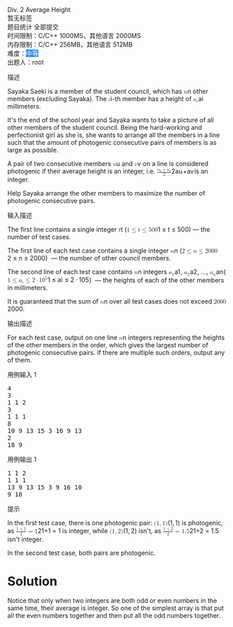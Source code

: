<div
  data-v-126cf686=""
  padding="10"
  shadow=""
  id="js-left-ContestProblemDetails"
  class="js-left"
  style="height: auto"
>
  <div data-v-126cf686="" slot="header" class="panel-title">
    <span data-v-126cf686="">Div. 2 Average Height</span
    ><br data-v-126cf686="" />
    <div data-v-126cf686="" class="problem-tag">
      <span data-v-126cf686="" class="el-tag el-tag--small el-tag--plain"
        >暂无标签</span
      >
    </div>
    <div data-v-126cf686="" class="problem-menu">
      <!----><span data-v-126cf686=""
        ><a data-v-126cf686="" class="el-link el-link--primary"
          ><!----><span class="el-link--inner"
            ><i
              data-v-126cf686=""
              aria-hidden="true"
              class="fa fa-pie-chart"
            ></i>
            题目统计</span
          ><!----></a
        ></span
      ><span data-v-126cf686=""
        ><a data-v-126cf686="" class="el-link el-link--primary"
          ><!----><span class="el-link--inner"
            ><i data-v-126cf686="" aria-hidden="true" class="fa fa-bars"></i>
            全部提交</span
          ><!----></a
        ></span
      >
    </div>
    <div data-v-126cf686="" class="question-intr">
      <span data-v-126cf686="">时间限制：C/C++ 1000MS，其他语言 2000MS</span
      ><br data-v-126cf686="" /><span data-v-126cf686=""
        >内存限制：C/C++ 256MB，其他语言 512MB</span
      ><br data-v-126cf686="" /><span data-v-126cf686=""
        >难度：<span
          data-v-126cf686=""
          class="el-tag el-tag--small"
          style="
            color: rgb(255, 255, 255) !important;
            background-color: rgb(45, 140, 240) !important;
          "
          >中等</span
        ></span
      ><br data-v-126cf686="" /><!----><span data-v-126cf686=""
        >出题人：<a
          data-v-126cf686=""
          class="author-name el-link el-link--info is-underline"
          ><!----><span class="el-link--inner">root</span
          ><!----></a
        ></span
      ><br data-v-126cf686="" />
    </div>
  </div>
  <div data-v-126cf686="" id="problem-content">
    <p data-v-126cf686="" class="title">描述</p>
    <div data-v-126cf686="" class="markdown-body md-content">
      <p>
        Sayaka Saeki is a member of the student council, which has
        <span
          ><span class="katex"
            ><span class="katex-mathml"
              ><math xmlns="http://www.w3.org/1998/Math/MathML"
                ><semantics
                  ><mrow><mi>n</mi></mrow
                  ><annotation encoding="application/x-tex"
                    >n</annotation
                  ></semantics
                ></math
              ></span
            ><span class="katex-html" aria-hidden="true"
              ><span class="base"
                ><span
                  class="strut"
                  style="height: 0.43056em; vertical-align: 0em"
                ></span
                ><span class="mord mathnormal">n</span></span
              ></span
            ></span
          ></span
        >
        other members (excluding Sayaka). The
        <span
          ><span class="katex"
            ><span class="katex-mathml"
              ><math xmlns="http://www.w3.org/1998/Math/MathML"
                ><semantics
                  ><mrow><mi>i</mi></mrow
                  ><annotation encoding="application/x-tex"
                    >i</annotation
                  ></semantics
                ></math
              ></span
            ><span class="katex-html" aria-hidden="true"
              ><span class="base"
                ><span
                  class="strut"
                  style="height: 0.65952em; vertical-align: 0em"
                ></span
                ><span class="mord mathnormal">i</span></span
              ></span
            ></span
          ></span
        >-th member has a height of
        <span
          ><span class="katex"
            ><span class="katex-mathml"
              ><math xmlns="http://www.w3.org/1998/Math/MathML"
                ><semantics
                  ><mrow
                    ><msub><mi>a</mi><mi>i</mi></msub></mrow
                  ><annotation encoding="application/x-tex"
                    >a_i</annotation
                  ></semantics
                ></math
              ></span
            ><span class="katex-html" aria-hidden="true"
              ><span class="base"
                ><span
                  class="strut"
                  style="height: 0.58056em; vertical-align: -0.15em"
                ></span
                ><span class="mord"
                  ><span class="mord mathnormal">a</span
                  ><span class="msupsub"
                    ><span class="vlist-t vlist-t2"
                      ><span class="vlist-r"
                        ><span class="vlist" style="height: 0.311664em"
                          ><span
                            class=""
                            style="
                              top: -2.55em;
                              margin-left: 0em;
                              margin-right: 0.05em;
                            "
                            ><span class="pstrut" style="height: 2.7em"></span
                            ><span class="sizing reset-size6 size3 mtight"
                              ><span class="mord mathnormal mtight"
                                >i</span
                              ></span
                            ></span
                          ></span
                        ><span class="vlist-s">​</span></span
                      ><span class="vlist-r"
                        ><span class="vlist" style="height: 0.15em"
                          ><span
                            class=""
                          ></span></span></span></span></span></span></span></span></span
        ></span>
        millimeters.
      </p>
      <p>
        It's the end of the school year and Sayaka wants to take a picture of
        all other members of the student council. Being the hard-working and
        perfectionist girl as she is, she wants to arrange all the members in a
        line such that the amount of
        <span class="tex-font-style-it">photogenic</span> consecutive pairs of
        members is <span class="tex-font-style-bf">as large as possible</span>.
      </p>
      <p>
        A pair of two consecutive members
        <span
          ><span class="katex"
            ><span class="katex-mathml"
              ><math xmlns="http://www.w3.org/1998/Math/MathML"
                ><semantics
                  ><mrow><mi>u</mi></mrow
                  ><annotation encoding="application/x-tex"
                    >u</annotation
                  ></semantics
                ></math
              ></span
            ><span class="katex-html" aria-hidden="true"
              ><span class="base"
                ><span
                  class="strut"
                  style="height: 0.43056em; vertical-align: 0em"
                ></span
                ><span class="mord mathnormal">u</span></span
              ></span
            ></span
          ></span
        >
        and
        <span
          ><span class="katex"
            ><span class="katex-mathml"
              ><math xmlns="http://www.w3.org/1998/Math/MathML"
                ><semantics
                  ><mrow><mi>v</mi></mrow
                  ><annotation encoding="application/x-tex"
                    >v</annotation
                  ></semantics
                ></math
              ></span
            ><span class="katex-html" aria-hidden="true"
              ><span class="base"
                ><span
                  class="strut"
                  style="height: 0.43056em; vertical-align: 0em"
                ></span
                ><span class="mord mathnormal" style="margin-right: 0.03588em"
                  >v</span
                ></span
              ></span
            ></span
          ></span
        >
        on a line is considered
        <span class="tex-font-style-it">photogenic</span> if their average
        height is an integer, i.e.
        <span
          ><span class="katex"
            ><span class="katex-mathml"
              ><math xmlns="http://www.w3.org/1998/Math/MathML"
                ><semantics
                  ><mrow
                    ><mfrac
                      ><mrow
                        ><msub><mi>a</mi><mi>u</mi></msub
                        ><mo>+</mo><msub><mi>a</mi><mi>v</mi></msub></mrow
                      ><mn>2</mn></mfrac
                    ></mrow
                  ><annotation encoding="application/x-tex"
                    >\frac{a_u + a_v}{2}</annotation
                  ></semantics
                ></math
              ></span
            ><span class="katex-html" aria-hidden="true"
              ><span class="base"
                ><span
                  class="strut"
                  style="height: 1.16343em; vertical-align: -0.345em"
                ></span
                ><span class="mord"
                  ><span class="mopen nulldelimiter"></span
                  ><span class="mfrac"
                    ><span class="vlist-t vlist-t2"
                      ><span class="vlist-r"
                        ><span class="vlist" style="height: 0.818431em"
                          ><span class="" style="top: -2.655em"
                            ><span class="pstrut" style="height: 3em"></span
                            ><span class="sizing reset-size6 size3 mtight"
                              ><span class="mord mtight"
                                ><span class="mord mtight">2</span></span
                              ></span
                            ></span
                          ><span class="" style="top: -3.23em"
                            ><span class="pstrut" style="height: 3em"></span
                            ><span
                              class="frac-line"
                              style="border-bottom-width: 0.04em"
                            ></span></span
                          ><span class="" style="top: -3.4101em"
                            ><span class="pstrut" style="height: 3em"></span
                            ><span class="sizing reset-size6 size3 mtight"
                              ><span class="mord mtight"
                                ><span class="mord mtight"
                                  ><span class="mord mathnormal mtight">a</span
                                  ><span class="msupsub"
                                    ><span class="vlist-t vlist-t2"
                                      ><span class="vlist-r"
                                        ><span
                                          class="vlist"
                                          style="height: 0.164543em"
                                          ><span
                                            class=""
                                            style="
                                              top: -2.357em;
                                              margin-left: 0em;
                                              margin-right: 0.0714286em;
                                            "
                                            ><span
                                              class="pstrut"
                                              style="height: 2.5em"
                                            ></span
                                            ><span
                                              class="sizing reset-size3 size1 mtight"
                                              ><span
                                                class="mord mathnormal mtight"
                                                >u</span
                                              ></span
                                            ></span
                                          ></span
                                        ><span class="vlist-s">​</span></span
                                      ><span class="vlist-r"
                                        ><span
                                          class="vlist"
                                          style="height: 0.143em"
                                          ><span
                                            class=""
                                          ></span></span></span></span></span></span
                                ><span class="mbin mtight">+</span
                                ><span class="mord mtight"
                                  ><span class="mord mathnormal mtight">a</span
                                  ><span class="msupsub"
                                    ><span class="vlist-t vlist-t2"
                                      ><span class="vlist-r"
                                        ><span
                                          class="vlist"
                                          style="height: 0.164543em"
                                          ><span
                                            class=""
                                            style="
                                              top: -2.357em;
                                              margin-left: 0em;
                                              margin-right: 0.0714286em;
                                            "
                                            ><span
                                              class="pstrut"
                                              style="height: 2.5em"
                                            ></span
                                            ><span
                                              class="sizing reset-size3 size1 mtight"
                                              ><span
                                                class="mord mathnormal mtight"
                                                style="margin-right: 0.03588em"
                                                >v</span
                                              ></span
                                            ></span
                                          ></span
                                        ><span class="vlist-s">​</span></span
                                      ><span class="vlist-r"
                                        ><span
                                          class="vlist"
                                          style="height: 0.143em"
                                          ><span
                                            class=""
                                          ></span></span></span></span></span></span></span></span></span></span
                        ><span class="vlist-s">​</span></span
                      ><span class="vlist-r"
                        ><span class="vlist" style="height: 0.345em"
                          ><span class=""></span></span></span></span></span
                  ><span
                    class="mclose nulldelimiter"
                  ></span></span></span></span></span
        ></span>
        is an integer.
      </p>
      <p>
        Help Sayaka arrange the other members to
        <span class="tex-font-style-bf">maximize</span> the number of photogenic
        consecutive pairs.
      </p>
    </div>
    <p data-v-126cf686="" class="title">输入描述</p>
    <div data-v-126cf686="" class="markdown-body md-content">
      <p>
        The first line contains a single integer
        <span
          ><span class="katex"
            ><span class="katex-mathml"
              ><math xmlns="http://www.w3.org/1998/Math/MathML"
                ><semantics
                  ><mrow><mi>t</mi></mrow
                  ><annotation encoding="application/x-tex"
                    >t</annotation
                  ></semantics
                ></math
              ></span
            ><span class="katex-html" aria-hidden="true"
              ><span class="base"
                ><span
                  class="strut"
                  style="height: 0.61508em; vertical-align: 0em"
                ></span
                ><span class="mord mathnormal">t</span></span
              ></span
            ></span
          ></span
        >
        (<span
          ><span class="katex"
            ><span class="katex-mathml"
              ><math xmlns="http://www.w3.org/1998/Math/MathML"
                ><semantics
                  ><mrow
                    ><mn>1</mn><mo>≤</mo><mi>t</mi><mo>≤</mo><mn>500</mn></mrow
                  ><annotation encoding="application/x-tex"
                    >1\le t\le 500</annotation
                  ></semantics
                ></math
              ></span
            ><span class="katex-html" aria-hidden="true"
              ><span class="base"
                ><span
                  class="strut"
                  style="height: 0.78041em; vertical-align: -0.13597em"
                ></span
                ><span class="mord">1</span
                ><span class="mspace" style="margin-right: 0.277778em"></span
                ><span class="mrel">≤</span
                ><span
                  class="mspace"
                  style="margin-right: 0.277778em"
                ></span></span
              ><span class="base"
                ><span
                  class="strut"
                  style="height: 0.77194em; vertical-align: -0.13597em"
                ></span
                ><span class="mord mathnormal">t</span
                ><span class="mspace" style="margin-right: 0.277778em"></span
                ><span class="mrel">≤</span
                ><span
                  class="mspace"
                  style="margin-right: 0.277778em"
                ></span></span
              ><span class="base"
                ><span
                  class="strut"
                  style="height: 0.64444em; vertical-align: 0em"
                ></span
                ><span class="mord">5</span><span class="mord">0</span
                ><span class="mord">0</span></span
              ></span
            ></span
          ></span
        >) — the number of test cases.
      </p>
      <p>
        The first line of each test case contains a single integer
        <span
          ><span class="katex"
            ><span class="katex-mathml"
              ><math xmlns="http://www.w3.org/1998/Math/MathML"
                ><semantics
                  ><mrow><mi>n</mi></mrow
                  ><annotation encoding="application/x-tex"
                    >n</annotation
                  ></semantics
                ></math
              ></span
            ><span class="katex-html" aria-hidden="true"
              ><span class="base"
                ><span
                  class="strut"
                  style="height: 0.43056em; vertical-align: 0em"
                ></span
                ><span class="mord mathnormal">n</span></span
              ></span
            ></span
          ></span
        >
        (<span
          ><span class="katex"
            ><span class="katex-mathml"
              ><math xmlns="http://www.w3.org/1998/Math/MathML"
                ><semantics
                  ><mrow
                    ><mn>2</mn><mo>≤</mo><mi>n</mi><mo>≤</mo><mn>2000</mn></mrow
                  ><annotation encoding="application/x-tex"
                    >2 \le n \le 2000</annotation
                  ></semantics
                ></math
              ></span
            ><span class="katex-html" aria-hidden="true"
              ><span class="base"
                ><span
                  class="strut"
                  style="height: 0.78041em; vertical-align: -0.13597em"
                ></span
                ><span class="mord">2</span
                ><span class="mspace" style="margin-right: 0.277778em"></span
                ><span class="mrel">≤</span
                ><span
                  class="mspace"
                  style="margin-right: 0.277778em"
                ></span></span
              ><span class="base"
                ><span
                  class="strut"
                  style="height: 0.77194em; vertical-align: -0.13597em"
                ></span
                ><span class="mord mathnormal">n</span
                ><span class="mspace" style="margin-right: 0.277778em"></span
                ><span class="mrel">≤</span
                ><span
                  class="mspace"
                  style="margin-right: 0.277778em"
                ></span></span
              ><span class="base"
                ><span
                  class="strut"
                  style="height: 0.64444em; vertical-align: 0em"
                ></span
                ><span class="mord">2</span><span class="mord">0</span
                ><span class="mord">0</span><span class="mord">0</span></span
              ></span
            ></span
          ></span
        >) &nbsp;— the number of other council members.
      </p>
      <p>
        The second line of each test case contains
        <span
          ><span class="katex"
            ><span class="katex-mathml"
              ><math xmlns="http://www.w3.org/1998/Math/MathML"
                ><semantics
                  ><mrow><mi>n</mi></mrow
                  ><annotation encoding="application/x-tex"
                    >n</annotation
                  ></semantics
                ></math
              ></span
            ><span class="katex-html" aria-hidden="true"
              ><span class="base"
                ><span
                  class="strut"
                  style="height: 0.43056em; vertical-align: 0em"
                ></span
                ><span class="mord mathnormal">n</span></span
              ></span
            ></span
          ></span
        >
        integers
        <span
          ><span class="katex"
            ><span class="katex-mathml"
              ><math xmlns="http://www.w3.org/1998/Math/MathML"
                ><semantics
                  ><mrow
                    ><msub><mi>a</mi><mn>1</mn></msub></mrow
                  ><annotation encoding="application/x-tex"
                    >a_1</annotation
                  ></semantics
                ></math
              ></span
            ><span class="katex-html" aria-hidden="true"
              ><span class="base"
                ><span
                  class="strut"
                  style="height: 0.58056em; vertical-align: -0.15em"
                ></span
                ><span class="mord"
                  ><span class="mord mathnormal">a</span
                  ><span class="msupsub"
                    ><span class="vlist-t vlist-t2"
                      ><span class="vlist-r"
                        ><span class="vlist" style="height: 0.301108em"
                          ><span
                            class=""
                            style="
                              top: -2.55em;
                              margin-left: 0em;
                              margin-right: 0.05em;
                            "
                            ><span class="pstrut" style="height: 2.7em"></span
                            ><span class="sizing reset-size6 size3 mtight"
                              ><span class="mord mtight">1</span></span
                            ></span
                          ></span
                        ><span class="vlist-s">​</span></span
                      ><span class="vlist-r"
                        ><span class="vlist" style="height: 0.15em"
                          ><span
                            class=""
                          ></span></span></span></span></span></span></span></span></span></span
        >,
        <span
          ><span class="katex"
            ><span class="katex-mathml"
              ><math xmlns="http://www.w3.org/1998/Math/MathML"
                ><semantics
                  ><mrow
                    ><msub><mi>a</mi><mn>2</mn></msub></mrow
                  ><annotation encoding="application/x-tex"
                    >a_2</annotation
                  ></semantics
                ></math
              ></span
            ><span class="katex-html" aria-hidden="true"
              ><span class="base"
                ><span
                  class="strut"
                  style="height: 0.58056em; vertical-align: -0.15em"
                ></span
                ><span class="mord"
                  ><span class="mord mathnormal">a</span
                  ><span class="msupsub"
                    ><span class="vlist-t vlist-t2"
                      ><span class="vlist-r"
                        ><span class="vlist" style="height: 0.301108em"
                          ><span
                            class=""
                            style="
                              top: -2.55em;
                              margin-left: 0em;
                              margin-right: 0.05em;
                            "
                            ><span class="pstrut" style="height: 2.7em"></span
                            ><span class="sizing reset-size6 size3 mtight"
                              ><span class="mord mtight">2</span></span
                            ></span
                          ></span
                        ><span class="vlist-s">​</span></span
                      ><span class="vlist-r"
                        ><span class="vlist" style="height: 0.15em"
                          ><span
                            class=""
                          ></span></span></span></span></span></span></span></span></span></span
        >, ...,
        <span
          ><span class="katex"
            ><span class="katex-mathml"
              ><math xmlns="http://www.w3.org/1998/Math/MathML"
                ><semantics
                  ><mrow
                    ><msub><mi>a</mi><mi>n</mi></msub></mrow
                  ><annotation encoding="application/x-tex"
                    >a_n</annotation
                  ></semantics
                ></math
              ></span
            ><span class="katex-html" aria-hidden="true"
              ><span class="base"
                ><span
                  class="strut"
                  style="height: 0.58056em; vertical-align: -0.15em"
                ></span
                ><span class="mord"
                  ><span class="mord mathnormal">a</span
                  ><span class="msupsub"
                    ><span class="vlist-t vlist-t2"
                      ><span class="vlist-r"
                        ><span class="vlist" style="height: 0.151392em"
                          ><span
                            class=""
                            style="
                              top: -2.55em;
                              margin-left: 0em;
                              margin-right: 0.05em;
                            "
                            ><span class="pstrut" style="height: 2.7em"></span
                            ><span class="sizing reset-size6 size3 mtight"
                              ><span class="mord mathnormal mtight"
                                >n</span
                              ></span
                            ></span
                          ></span
                        ><span class="vlist-s">​</span></span
                      ><span class="vlist-r"
                        ><span class="vlist" style="height: 0.15em"
                          ><span
                            class=""
                          ></span></span></span></span></span></span></span></span></span
        ></span>
        (<span
          ><span class="katex"
            ><span class="katex-mathml"
              ><math xmlns="http://www.w3.org/1998/Math/MathML"
                ><semantics
                  ><mrow
                    ><mn>1</mn><mo>≤</mo><msub><mi>a</mi><mi>i</mi></msub
                    ><mo>≤</mo><mn>2</mn><mo>⋅</mo><mn>1</mn
                    ><msup><mn>0</mn><mn>5</mn></msup></mrow
                  ><annotation encoding="application/x-tex"
                    >1 \le a_i \le 2 \cdot 10^5</annotation
                  ></semantics
                ></math
              ></span
            ><span class="katex-html" aria-hidden="true"
              ><span class="base"
                ><span
                  class="strut"
                  style="height: 0.78041em; vertical-align: -0.13597em"
                ></span
                ><span class="mord">1</span
                ><span class="mspace" style="margin-right: 0.277778em"></span
                ><span class="mrel">≤</span
                ><span
                  class="mspace"
                  style="margin-right: 0.277778em"
                ></span></span
              ><span class="base"
                ><span
                  class="strut"
                  style="height: 0.78597em; vertical-align: -0.15em"
                ></span
                ><span class="mord"
                  ><span class="mord mathnormal">a</span
                  ><span class="msupsub"
                    ><span class="vlist-t vlist-t2"
                      ><span class="vlist-r"
                        ><span class="vlist" style="height: 0.311664em"
                          ><span
                            class=""
                            style="
                              top: -2.55em;
                              margin-left: 0em;
                              margin-right: 0.05em;
                            "
                            ><span class="pstrut" style="height: 2.7em"></span
                            ><span class="sizing reset-size6 size3 mtight"
                              ><span class="mord mathnormal mtight"
                                >i</span
                              ></span
                            ></span
                          ></span
                        ><span class="vlist-s">​</span></span
                      ><span class="vlist-r"
                        ><span class="vlist" style="height: 0.15em"
                          ><span
                            class=""
                          ></span></span></span></span></span></span
                ><span class="mspace" style="margin-right: 0.277778em"></span
                ><span class="mrel">≤</span
                ><span
                  class="mspace"
                  style="margin-right: 0.277778em"
                ></span></span
              ><span class="base"
                ><span
                  class="strut"
                  style="height: 0.64444em; vertical-align: 0em"
                ></span
                ><span class="mord">2</span
                ><span class="mspace" style="margin-right: 0.222222em"></span
                ><span class="mbin">⋅</span
                ><span
                  class="mspace"
                  style="margin-right: 0.222222em"
                ></span></span
              ><span class="base"
                ><span
                  class="strut"
                  style="height: 0.814108em; vertical-align: 0em"
                ></span
                ><span class="mord">1</span
                ><span class="mord"
                  ><span class="mord">0</span
                  ><span class="msupsub"
                    ><span class="vlist-t"
                      ><span class="vlist-r"
                        ><span class="vlist" style="height: 0.814108em"
                          ><span
                            class=""
                            style="top: -3.063em; margin-right: 0.05em"
                            ><span class="pstrut" style="height: 2.7em"></span
                            ><span class="sizing reset-size6 size3 mtight"
                              ><span class="mord mtight">5</span></span
                            ></span
                          ></span
                        ></span
                      ></span
                    ></span
                  ></span
                ></span
              ></span
            ></span
          ></span
        >) &nbsp;— the heights of each of the other members in millimeters.
      </p>
      <p>
        It is guaranteed that the sum of
        <span
          ><span class="katex"
            ><span class="katex-mathml"
              ><math xmlns="http://www.w3.org/1998/Math/MathML"
                ><semantics
                  ><mrow><mi>n</mi></mrow
                  ><annotation encoding="application/x-tex"
                    >n</annotation
                  ></semantics
                ></math
              ></span
            ><span class="katex-html" aria-hidden="true"
              ><span class="base"
                ><span
                  class="strut"
                  style="height: 0.43056em; vertical-align: 0em"
                ></span
                ><span class="mord mathnormal">n</span></span
              ></span
            ></span
          ></span
        >
        over all test cases does not exceed
        <span
          ><span class="katex"
            ><span class="katex-mathml"
              ><math xmlns="http://www.w3.org/1998/Math/MathML"
                ><semantics
                  ><mrow><mn>2000</mn></mrow
                  ><annotation encoding="application/x-tex"
                    >2000</annotation
                  ></semantics
                ></math
              ></span
            ><span class="katex-html" aria-hidden="true"
              ><span class="base"
                ><span
                  class="strut"
                  style="height: 0.64444em; vertical-align: 0em"
                ></span
                ><span class="mord">2</span><span class="mord">0</span
                ><span class="mord">0</span><span class="mord">0</span></span
              ></span
            ></span
          ></span
        >.
      </p>
    </div>
    <p data-v-126cf686="" class="title">输出描述</p>
    <div data-v-126cf686="" class="markdown-body md-content">
      <p>
        For each test case, output on one line
        <span
          ><span class="katex"
            ><span class="katex-mathml"
              ><math xmlns="http://www.w3.org/1998/Math/MathML"
                ><semantics
                  ><mrow><mi>n</mi></mrow
                  ><annotation encoding="application/x-tex"
                    >n</annotation
                  ></semantics
                ></math
              ></span
            ><span class="katex-html" aria-hidden="true"
              ><span class="base"
                ><span
                  class="strut"
                  style="height: 0.43056em; vertical-align: 0em"
                ></span
                ><span class="mord mathnormal">n</span></span
              ></span
            ></span
          ></span
        >
        integers representing the heights of the other members in the order,
        which gives the largest number of photogenic consecutive pairs. If there
        are multiple such orders, output any of them.
      </p>
    </div>
    <div data-v-126cf686="">
      <div data-v-126cf686="" class="flex-container example">
        <div data-v-126cf686="" class="example-input">
          <p data-v-126cf686="" class="title">
            用例输入 1
            <a data-v-126cf686="" class="copy"
              ><i data-v-126cf686="" class="el-icon-document-copy"></i
            ></a>
          </p>
          <pre data-v-126cf686="">
4
3
1 1 2
3
1 1 1
8
10 9 13 15 3 16 9 13
2
18 9</pre
          >
        </div>
        <div data-v-126cf686="" class="example-output">
          <p data-v-126cf686="" class="title">
            用例输出 1
            <a data-v-126cf686="" class="copy"
              ><i data-v-126cf686="" class="el-icon-document-copy"></i
            ></a>
          </p>
          <pre data-v-126cf686="">
1 1 2 
1 1 1 
13 9 13 15 3 9 16 10 
9 18</pre
          >
        </div>
      </div>
    </div>
    <p data-v-126cf686="" class="title">提示</p>
    <div data-v-126cf686="" class="el-card is-always-shadow" dis-hover="">
      <!---->
      <div class="el-card__body">
        <div data-v-126cf686="" class="markdown-body hint-content">
          <p>
            In the first test case, there is one photogenic pair:
            <span
              ><span class="katex"
                ><span class="katex-mathml"
                  ><math xmlns="http://www.w3.org/1998/Math/MathML"
                    ><semantics
                      ><mrow
                        ><mo stretchy="false">(</mo><mn>1</mn
                        ><mo separator="true">,</mo><mn>1</mn
                        ><mo stretchy="false">)</mo></mrow
                      ><annotation encoding="application/x-tex"
                        >(1, 1)</annotation
                      ></semantics
                    ></math
                  ></span
                ><span class="katex-html" aria-hidden="true"
                  ><span class="base"
                    ><span
                      class="strut"
                      style="height: 1em; vertical-align: -0.25em"
                    ></span
                    ><span class="mopen">(</span><span class="mord">1</span
                    ><span class="mpunct">,</span
                    ><span
                      class="mspace"
                      style="margin-right: 0.166667em"
                    ></span
                    ><span class="mord">1</span
                    ><span class="mclose">)</span></span
                  ></span
                ></span
              ></span
            >
            is photogenic, as
            <span
              ><span class="katex"
                ><span class="katex-mathml"
                  ><math xmlns="http://www.w3.org/1998/Math/MathML"
                    ><semantics
                      ><mrow
                        ><mfrac
                          ><mrow><mn>1</mn><mo>+</mo><mn>1</mn></mrow
                          ><mn>2</mn></mfrac
                        ><mo>=</mo><mn>1</mn></mrow
                      ><annotation encoding="application/x-tex"
                        >\frac{1+1}{2}=1</annotation
                      ></semantics
                    ></math
                  ></span
                ><span class="katex-html" aria-hidden="true"
                  ><span class="base"
                    ><span
                      class="strut"
                      style="height: 1.19011em; vertical-align: -0.345em"
                    ></span
                    ><span class="mord"
                      ><span class="mopen nulldelimiter"></span
                      ><span class="mfrac"
                        ><span class="vlist-t vlist-t2"
                          ><span class="vlist-r"
                            ><span class="vlist" style="height: 0.845108em"
                              ><span class="" style="top: -2.655em"
                                ><span class="pstrut" style="height: 3em"></span
                                ><span class="sizing reset-size6 size3 mtight"
                                  ><span class="mord mtight"
                                    ><span class="mord mtight">2</span></span
                                  ></span
                                ></span
                              ><span class="" style="top: -3.23em"
                                ><span class="pstrut" style="height: 3em"></span
                                ><span
                                  class="frac-line"
                                  style="border-bottom-width: 0.04em"
                                ></span></span
                              ><span class="" style="top: -3.394em"
                                ><span class="pstrut" style="height: 3em"></span
                                ><span class="sizing reset-size6 size3 mtight"
                                  ><span class="mord mtight"
                                    ><span class="mord mtight">1</span
                                    ><span class="mbin mtight">+</span
                                    ><span class="mord mtight">1</span></span
                                  ></span
                                ></span
                              ></span
                            ><span class="vlist-s">​</span></span
                          ><span class="vlist-r"
                            ><span class="vlist" style="height: 0.345em"
                              ><span class=""></span></span></span></span></span
                      ><span class="mclose nulldelimiter"></span></span
                    ><span
                      class="mspace"
                      style="margin-right: 0.277778em"
                    ></span
                    ><span class="mrel">=</span
                    ><span
                      class="mspace"
                      style="margin-right: 0.277778em"
                    ></span></span
                  ><span class="base"
                    ><span
                      class="strut"
                      style="height: 0.64444em; vertical-align: 0em"
                    ></span
                    ><span class="mord">1</span></span
                  ></span
                ></span
              ></span
            >
            is integer, while
            <span
              ><span class="katex"
                ><span class="katex-mathml"
                  ><math xmlns="http://www.w3.org/1998/Math/MathML"
                    ><semantics
                      ><mrow
                        ><mo stretchy="false">(</mo><mn>1</mn
                        ><mo separator="true">,</mo><mn>2</mn
                        ><mo stretchy="false">)</mo></mrow
                      ><annotation encoding="application/x-tex"
                        >(1, 2)</annotation
                      ></semantics
                    ></math
                  ></span
                ><span class="katex-html" aria-hidden="true"
                  ><span class="base"
                    ><span
                      class="strut"
                      style="height: 1em; vertical-align: -0.25em"
                    ></span
                    ><span class="mopen">(</span><span class="mord">1</span
                    ><span class="mpunct">,</span
                    ><span
                      class="mspace"
                      style="margin-right: 0.166667em"
                    ></span
                    ><span class="mord">2</span
                    ><span class="mclose">)</span></span
                  ></span
                ></span
              ></span
            >
            isn't, as
            <span
              ><span class="katex"
                ><span class="katex-mathml"
                  ><math xmlns="http://www.w3.org/1998/Math/MathML"
                    ><semantics
                      ><mrow
                        ><mfrac
                          ><mrow><mn>1</mn><mo>+</mo><mn>2</mn></mrow
                          ><mn>2</mn></mfrac
                        ><mo>=</mo><mn>1.5</mn></mrow
                      ><annotation encoding="application/x-tex"
                        >\frac{1+2}{2}=1.5</annotation
                      ></semantics
                    ></math
                  ></span
                ><span class="katex-html" aria-hidden="true"
                  ><span class="base"
                    ><span
                      class="strut"
                      style="height: 1.19011em; vertical-align: -0.345em"
                    ></span
                    ><span class="mord"
                      ><span class="mopen nulldelimiter"></span
                      ><span class="mfrac"
                        ><span class="vlist-t vlist-t2"
                          ><span class="vlist-r"
                            ><span class="vlist" style="height: 0.845108em"
                              ><span class="" style="top: -2.655em"
                                ><span class="pstrut" style="height: 3em"></span
                                ><span class="sizing reset-size6 size3 mtight"
                                  ><span class="mord mtight"
                                    ><span class="mord mtight">2</span></span
                                  ></span
                                ></span
                              ><span class="" style="top: -3.23em"
                                ><span class="pstrut" style="height: 3em"></span
                                ><span
                                  class="frac-line"
                                  style="border-bottom-width: 0.04em"
                                ></span></span
                              ><span class="" style="top: -3.394em"
                                ><span class="pstrut" style="height: 3em"></span
                                ><span class="sizing reset-size6 size3 mtight"
                                  ><span class="mord mtight"
                                    ><span class="mord mtight">1</span
                                    ><span class="mbin mtight">+</span
                                    ><span class="mord mtight">2</span></span
                                  ></span
                                ></span
                              ></span
                            ><span class="vlist-s">​</span></span
                          ><span class="vlist-r"
                            ><span class="vlist" style="height: 0.345em"
                              ><span class=""></span></span></span></span></span
                      ><span class="mclose nulldelimiter"></span></span
                    ><span
                      class="mspace"
                      style="margin-right: 0.277778em"
                    ></span
                    ><span class="mrel">=</span
                    ><span
                      class="mspace"
                      style="margin-right: 0.277778em"
                    ></span></span
                  ><span class="base"
                    ><span
                      class="strut"
                      style="height: 0.64444em; vertical-align: 0em"
                    ></span
                    ><span class="mord">1</span><span class="mord">.</span
                    ><span class="mord">5</span></span
                  ></span
                ></span
              ></span
            >
            isn't integer.
          </p>
          <p>In the second test case, both pairs are photogenic.</p>
        </div>
      </div>
    </div>
    <!---->
  </div>
</div>

# Solution

Notice that only when two integers are both odd or even numbers in the same time, their average is integer. So one of the simplest array is that put all the even numbers together and then put all the odd numbers together.
